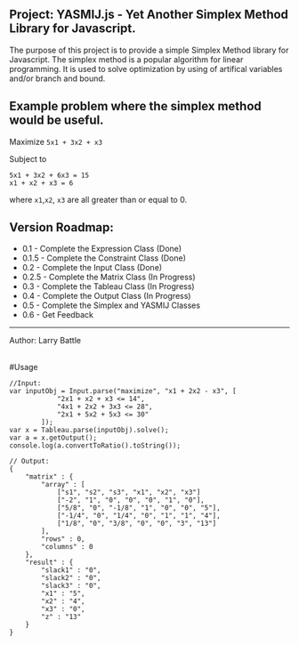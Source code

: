 Project: YASMIJ.js - Yet Another Simplex Method Library for Javascript.
----------------------------------------------------------
The purpose of this project is to provide a simple Simplex Method library for Javascript.
The simplex method is a popular algorithm for linear programming.
It is used to solve optimization by using of artifical variables and/or branch and bound.

Example problem where the simplex method would be useful.
----------------------------------------------------------
Maximize `5x1 + 3x2 + x3`

Subject to

    5x1 + 3x2 + 6x3 = 15
    x1 + x2 + x3 = 6

where `x1`,`x2`, `x3` are all greater than or equal to 0.

Version Roadmap:
----------------------------------------------------------
* 0.1 - Complete the Expression Class (Done)
* 0.1.5  - Complete the Constraint Class (Done)
* 0.2 - Complete the Input Class (Done)
* 0.2.5 - Complete the Matrix Class (In Progress)
* 0.3 - Complete the Tableau Class (In Progress)
* 0.4 - Complete the Output Class (In Progress)
* 0.5 - Complete the Simplex and YASMIJ Classes
* 0.6 - Get Feedback

----------------------------------------------------------
Author: Larry Battle<br/>

<br/>
#Usage

    //Input:
	var inputObj = Input.parse("maximize", "x1 + 2x2 - x3", [
				"2x1 + x2 + x3 <= 14",
				"4x1 + 2x2 + 3x3 <= 28",
				"2x1 + 5x2 + 5x3 <= 30"
			]);
	var x = Tableau.parse(inputObj).solve();
	var a = x.getOutput();
	console.log(a.convertToRatio().toString());

	// Output:
	{
		"matrix" : {
			"array" : [
				["s1", "s2", "s3", "x1", "x2", "x3"]
				["-2", "1", "0", "0", "0", "1", "0"], 
				["5/8", "0", "-1/8", "1", "0", "0", "5"], 
				["-1/4", "0", "1/4", "0", "1", "1", "4"], 
				["1/8", "0", "3/8", "0", "0", "3", "13"]
			],
			"rows" : 0,
			"columns" : 0
		},
		"result" : {
			"slack1" : "0",
			"slack2" : "0",
			"slack3" : "0",
			"x1" : "5",
			"x2" : "4",
			"x3" : "0",
			"z" : "13"
		}
	}
